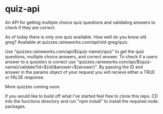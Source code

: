# quiz-api
An API for getting multiple choice quiz questions and validating answers to check if they are correct. 

As of today there is only one quiz available. How well do you know old greg? Available at quizzes.raineworks.com/api/old-greg/quiz.

Use "quizzes.raineworks.com/api/${quiz-name}/quiz" to get the quiz questions, multiple choice answers, and correct answer. 
To check if a users answer to a question is correct use "quizzes.raineworks.com/api/${quiz-name}/validate?id=${id}&answer=${answer}". 
By passing the ID and answer in the params object of your request you will recieve either a TRUE or FALSE response. 

More quizzes coming soon. 

If you would like to build off what I've started feel free to clone this repo. 
CD into the functions directory and run "npm install" to install the required node packages. 
